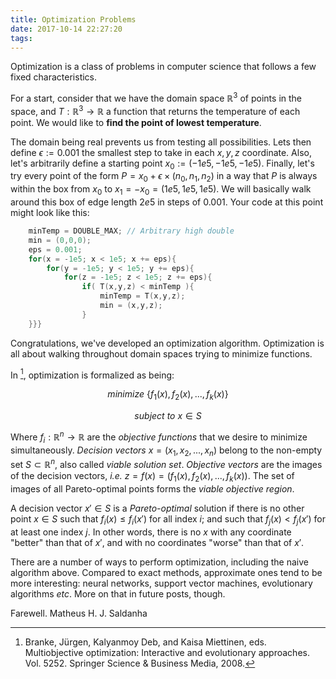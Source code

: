 ```yaml
---
title: Optimization Problems
date: 2017-10-14 22:27:20
tags:
---
```


Optimization is a class of problems in computer science that follows a few fixed characteristics.

For a start, consider that we have the domain space $\mathbb{R}^3$ of points in the space, and $T: \mathbb{R}^3 \rightarrow \mathbb{R}$ a function that returns the temperature of each point. We would like to **find the point of lowest temperature**.

The domain being real prevents us from testing all possibilities. Lets then define $\epsilon := 0.001$ the smallest step to take in each $x, y, z$ coordinate. Also, let's arbitrarily define a starting point $x_0 := (-1e5, -1e5, -1e5)$. Finally, let's try every point of the form $P = x_0 + \epsilon \times (n_0,n_1,n_2)$ in a way that $P$ is always within the box from $x_0$ to $x_1 = -x_0 = (1e5, 1e5, 1e5)$. We will basically walk around this box of edge length $2e5$ in steps of $0.001$. Your code at this point might look like this:

```C
	minTemp = DOUBLE_MAX; // Arbitrary high double
	min = (0,0,0);
	eps = 0.001;
	for(x = -1e5; x < 1e5; x += eps){
		for(y = -1e5; y < 1e5; y += eps){
			for(z = -1e5; z < 1e5; z += eps){
				if( T(x,y,z) < minTemp ){
					minTemp = T(x,y,z);
					min = (x,y,z);
				}
	}}}
```

Congratulations, we've developed an optimization algorithm. Optimization is all about walking throughout domain spaces trying to minimize functions.

In [^1], optimization is formalized as being:

$$minimize\ \{f_1(x), f_2(x), ..., f_k(x)\}$$

$$subject\ to\ x \in S$$

Where $f_i: \mathbb{R}^n \to \mathbb{R}$ are the *objective functions* that we desire to minimize simultaneously. *Decision vectors* $x = (x_1, x_2, ..., x_n)$ belong to the non-empty set $S \subset \mathbb{R}^n$, also called *viable solution set*. *Objective vectors* are the images of the decision vectors, *i.e.* $z = f(x) = (f_1(x), f_2(x), ..., f_k(x))$. The set of images of all Pareto-optimal points forms the *viable objective region*.

A decision vector $x' \in S$ is a *Pareto-optimal* solution if there is no other point $x \in S$ such that $f_i(x) \leq f_i(x')$ for all index $i$; and such that $f_j(x) < f_j(x')$ for at least one index $j$. In other words, there is no $x$ with any coordinate "better" than that of $x'$, and with no coordinates "worse" than that of $x'$.

There are a number of ways to perform optimization, including the naive algorithm above. Compared to exact methods, approximate ones tend to be more interesting: neural networks, support vector machines, evolutionary algorithms *etc*. More on that in future posts, though.

Farewell.
Matheus H. J. Saldanha

[^1]: Branke, Jürgen, Kalyanmoy Deb, and Kaisa Miettinen, eds. Multiobjective optimization: Interactive and evolutionary approaches. Vol. 5252. Springer Science & Business Media, 2008.

